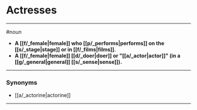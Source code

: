 # Actresses
---
#noun
- **A [[f/_female|female]] who [[p/_performs|performs]] on the [[s/_stage|stage]] or in [[f/_films|films]].**
- **A [[f/_female|female]] [[d/_doer|doer]] or "[[a/_actor|actor]]" (in a [[g/_general|general]] [[s/_sense|sense]]).**
---
### Synonyms
- [[a/_actorine|actorine]]
---
